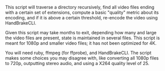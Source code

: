 This script will traverse a directory recursively, find all video files ending with a certain set of extensions, compute a basic "quality" metric about its encoding, and if it is above a certain threshold, re-encode the video using HandBrakeCLI.

Given this script may take months to exit, depending how many and large the video files are present, state is maintained in several files. This script is meant for 1080p and smaller video files; it has not been optimized for 4K.

You will need ruby, ffmpeg (for ffprobe), and HandBrakeCLI. The script makes some choices you may disagree with, like converting all 1080p files to 720p, outputting stereo audio, and using a X264 quality level of 25.
